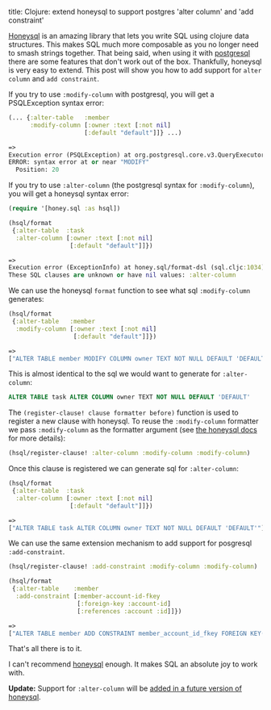title:  Clojure: extend honeysql to support postgres 'alter column' and 'add constraint'

[Honeysql](https://github.com/seancorfield/honeysql) is an amazing library that lets you write SQL using clojure data structures. This makes SQL much more composable as you no longer need to smash strings together. That being said, when using it with [postgresql](https://www.postgresql.org/) there are some features that don't work out of the box. Thankfully, honeysql is very easy to extend. This post will show you how to add support for `alter column` and  `add constraint`.

If you try to use `:modify-column` with postgresql, you will get a PSQLException syntax error:

```clojure
(... {:alter-table   :member
      :modify-column [:owner :text [:not nil]
                     [:default "default"]]} ...)

=>
Execution error (PSQLException) at org.postgresql.core.v3.QueryExecutorImpl/receiveErrorResponse (QueryExecutorImpl.java:2468).
ERROR: syntax error at or near "MODIFY"
  Position: 20
```

If you try to use `:alter-column` (the postgresql syntax for `:modify-column`), you will get a honeysql syntax error:

```clojure
(require '[honey.sql :as hsql])

(hsql/format
 {:alter-table  :task
  :alter-column [:owner :text [:not nil]
                 [:default "default"]]})

=>
Execution error (ExceptionInfo) at honey.sql/format-dsl (sql.cljc:1034).
These SQL clauses are unknown or have nil values: :alter-column
```

We can use the honeysql `format` function to see what sql `:modify-column` generates:

```clojure
(hsql/format
 {:alter-table   :member
  :modify-column [:owner :text [:not nil]
                  [:default "default"]]})

=>
["ALTER TABLE member MODIFY COLUMN owner TEXT NOT NULL DEFAULT 'DEFAULT'"]
```

This is almost identical to the sql we would want to generate for `:alter-column`:

```sql
ALTER TABLE task ALTER COLUMN owner TEXT NOT NULL DEFAULT 'DEFAULT'
```

The `(register-clause! clause formatter before)` function is used to register a new clause with honeysql. To reuse the `:modify-column` formatter we pass `:modify-column` as the formatter argument (see [the honeysql docs](https://cljdoc.org/d/com.github.seancorfield/honeysql/2.2.891/doc/getting-started/extending-honeysql#registering-a-new-clause-formatter) for more details):

```clojure
(hsql/register-clause! :alter-column :modify-column :modify-column)
```

Once this clause is registered we can generate sql for `:alter-column`:

```clojure
(hsql/format
 {:alter-table  :task
  :alter-column [:owner :text [:not nil]
                 [:default "default"]]})

=>
["ALTER TABLE task ALTER COLUMN owner TEXT NOT NULL DEFAULT 'DEFAULT'"]
```

We can use the same extension mechanism to add support for posgresql `:add-constraint`.

```clojure
(hsql/register-clause! :add-constraint :modify-column :modify-column)

(hsql/format
 {:alter-table    :member
  :add-constraint [:member-account-id-fkey
                   [:foreign-key :account-id]
                   [:references :account :id]]})

=>
["ALTER TABLE member ADD CONSTRAINT member_account_id_fkey FOREIGN KEY(ACCOUNT_ID) REFERENCES ACCOUNT(ID)"]
```

That's all there is to it.

I can't recommend [honeysql](https://github.com/seancorfield/honeysql) enough. It makes SQL an absolute joy to work with.

**Update:** Support for `:alter-column` will be [added in a future version of honeysql](https://github.com/seancorfield/honeysql/issues/406).
